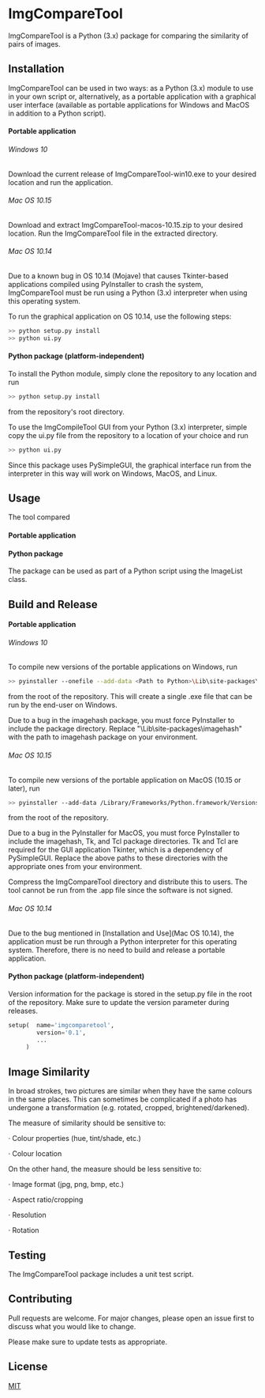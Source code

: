 # ImgCompareTool

ImgCompareTool is a Python (3.x) package for comparing the similarity of pairs of images.

## Installation

ImgCompareTool can be used in two ways: as a Python (3.x) module to use in your own script or, alternatively, as a portable application with a graphical user interface (available as portable applications for Windows and MacOS in addition to a Python script).

#### Portable application

###### Windows 10

Download the current release of ImgCompareTool-win10.exe to your desired location and run the application.

###### Mac OS 10.15

Download and extract ImgCompareTool-macos-10.15.zip to your desired location. Run the ImgCompareTool file in the extracted directory.

###### Mac OS 10.14

Due to a known bug in OS 10.14 (Mojave) that causes Tkinter-based applications compiled using PyInstaller to crash the system, ImgCompareTool must be run using a Python (3.x) interpreter when using this operating system.

To run the graphical application on OS 10.14, use the following steps:

```bash
>> python setup.py install
>> python ui.py
```

#### Python package (platform-independent)

To install the Python module, simply clone the repository to any location and run

```bash
>> python setup.py install
```

from the repository's root directory.

To use the ImgCompileTool GUI from your Python (3.x) interpreter, simple copy the ui.py file from the repository to a location of your choice and run

```bash
>> python ui.py
```

Since this package uses PySimpleGUI, the graphical interface run from the interpreter in this way will work on Windows, MacOS, and Linux.

## Usage

The tool compared 

#### Portable application



#### Python package

The package can be used as part of a Python script using the ImageList class.

## Build and Release

#### Portable application

###### Windows 10

To compile new versions of the portable applications on Windows, run

```bash
>> pyinstaller --onefile --add-data <Path to Python>\Lib\site-packages\imagehash;imagehash --clean --noconsole --noconfirm --name ImgCompareTool ui.py
```
from the root of the repository. This will create a single .exe file that can be run by the end-user on Windows.

Due to a bug in the imagehash package, you must force PyInstaller to include the package directory. Replace "<Path to Python>\Lib\site-packages\imagehash" with the path to imagehash package on your environment.

###### Mac OS 10.15

To compile new versions of the portable application on MacOS (10.15 or later), run

```bash
>> pyinstaller --add-data /Library/Frameworks/Python.framework/Versions/3.8/lib/python3.8/site-packages/imagehash:imagehash --add-data /Library/Frameworks/Python.framework/Versions/3.8/lib/tcl8.6:tcl --add-data /Library/Frameworks/Python.framework/Versions/3.8/lib/tk8.6:tk --clean --noconsole --noconfirm --name ImgCompareTool ui.py
```
from the root of the repository.

Due to a bug in the PyInstaller for MacOS, you must force PyInstaller to include the imagehash, Tk, and Tcl package directories. Tk and Tcl are required for the GUI application Tkinter, which is a dependency of PySimpleGUI. Replace the above paths to these directories with the appropriate ones from your environment.

Compress the ImgCompareTool directory and distribute this to users. The tool cannot be run from the .app file since the software is not signed.

###### Mac OS 10.14

Due to the bug mentioned in [Installation and Use](Mac OS 10.14), the application must be run through a Python interpreter for this operating system. Therefore, there is no need to build and release a portable application.

#### Python package (platform-independent)

Version information for the package is stored in the setup.py file in the root of the repository. Make sure to update the version parameter during releases.

```python
setup(  name='imgcomparetool',
        version='0.1',
        ...
     )
```

## Image Similarity

In broad strokes, two pictures are similar when they have the same colours in the same places. This can sometimes be complicated if a photo has undergone a transformation (e.g. rotated, cropped, brightened/darkened).

The measure of similarity should be sensitive to:

·     Colour properties (hue, tint/shade, etc.)

·     Colour location

On the other hand, the measure should be less sensitive to:

·     Image format (jpg, png, bmp, etc.)

·     Aspect ratio/cropping

·     Resolution

·     Rotation

## Testing

The ImgCompareTool package includes a unit test script.

## Contributing

Pull requests are welcome. For major changes, please open an issue first to discuss what you would like to change.

Please make sure to update tests as appropriate.

## License
[MIT](LICENSE)